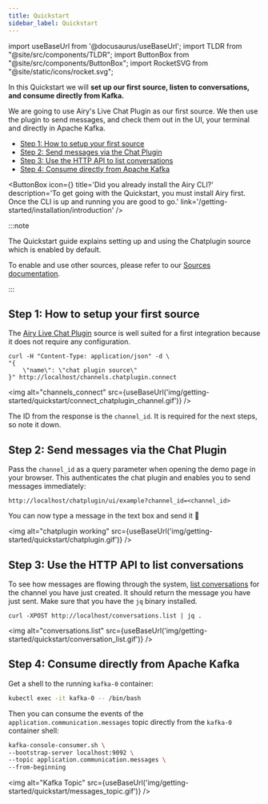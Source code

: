 ```yaml
---
title: Quickstart
sidebar_label: Quickstart
---
```


import useBaseUrl from '@docusaurus/useBaseUrl';
import TLDR from "@site/src/components/TLDR";
import ButtonBox from "@site/src/components/ButtonBox";
import RocketSVG from "@site/static/icons/rocket.svg";

<TLDR>

In this Quickstart we will **set up our first source, listen to
conversations, and consume directly from Kafka.**

</TLDR>

We are going to use Airy's Live Chat Plugin as our first source. We then use the
plugin to send messages, and check them out in the UI, your terminal and
directly in Apache Kafka.

- [Step 1: How to setup your first source](#step-1-how-to-setup-your-first-source)
- [Step 2: Send messages via the Chat Plugin](#step-2-send-messages-via-the-chat-plugin)
- [Step 3: Use the HTTP API to list conversations](#step-3-use-the-http-api-to-list-conversations)
- [Step 4: Consume directly from Apache Kafka](#step-4-consume-directly-from-apache-kafka)

<ButtonBox
icon={<RocketSVG />}
title='Did you already install the Airy CLI?'
description='To get going with the Quickstart, you must install Airy first. Once the CLI is up and running you are good to go.'
link='/getting-started/installation/introduction'
/>
<br />

:::note

The Quickstart guide explains setting up and using the Chatplugin source which is enabled by default.

To enable and use other sources, please refer to our [Sources documentation](/connectors/sources/introduction).

:::

## Step 1: How to setup your first source

The [Airy Live Chat Plugin](/connectors/sources/chatplugin/overview.md) source is well suited for a
first integration because it does not require any configuration.

```shell script
curl -H "Content-Type: application/json" -d \
"{
    \"name\": \"chat plugin source\"
}" http://localhost/channels.chatplugin.connect
```

<img alt="channels_connect" src={useBaseUrl('img/getting-started/quickstart/connect_chatplugin_channel.gif')} />

The ID from the response is the `channel_id`. It is required for
the next steps, so note it down.

## Step 2: Send messages via the Chat Plugin

Pass the `channel_id` as a query parameter when opening the demo page in your
browser. This authenticates the chat plugin and enables you to send messages
immediately:

```
http://localhost/chatplugin/ui/example?channel_id=<channel_id>
```

You can now type a message in the text box and send it 🎉

<img alt="chatplugin working" src={useBaseUrl('img/getting-started/quickstart/chatplugin.gif')} />

## Step 3: Use the HTTP API to list conversations

To see how messages are flowing through the system, [list
conversations](/api/endpoints/conversations.md#list) for the channel you have just
created. It should return the message you have just sent. Make sure that you have the `jq` binary installed.

```shell script
curl -XPOST http://localhost/conversations.list | jq .
```

<img alt="conversations.list" src={useBaseUrl('img/getting-started/quickstart/conversation_list.gif')} />

## Step 4: Consume directly from Apache Kafka

Get a shell to the running `kafka-0` container:

```bash
kubectl exec -it kafka-0 -- /bin/bash
```

Then you can consume the events of the `application.communication.messages` topic directly from the `kafka-0` container shell:

```bash
kafka-console-consumer.sh \
--bootstrap-server localhost:9092 \
--topic application.communication.messages \
--from-beginning
```

<img alt="Kafka Topic"
src={useBaseUrl('img/getting-started/quickstart/messages_topic.gif')} />
